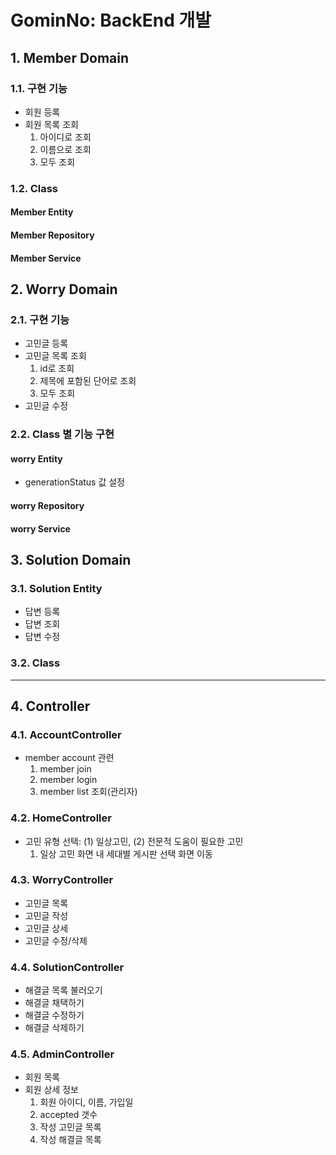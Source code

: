 # GominNo: BackEnd 개발
## 1. Member Domain
### 1.1. 구현 기능
* 회원 등록
* 회원 목록 조회
  1. 아이디로 조회
  2. 이름으로 조회
  3. 모두 조회
### 1.2. Class
#### Member Entity
#### Member Repository
#### Member Service

## 2. Worry Domain
### 2.1. 구현 기능
* 고민글 등록
* 고민글 목록 조회
  1. id로 조회
  2. 제목에 포함된 단어로 조회
  3. 모두 조회
* 고민글 수정

### 2.2. Class 별 기능 구현
#### worry Entity
* generationStatus 값 설정
#### worry Repository
#### worry Service

## 3. Solution Domain
### 3.1. Solution Entity
* 답변 등록
* 답변 조회
* 답변 수정
### 3.2. Class
___
## 4. Controller
### 4.1. AccountController
* member account 관련
  1. member join
  2. member login
  3. member list 조회(관리자)
### 4.2. HomeController
* 고민 유형 선택: (1) 일상고민, (2) 전문적 도움이 필요한 고민
  1. 일상 고민 화면 내 세대별 게시판 선택 화면 이동
### 4.3. WorryController
* 고민글 목록 
* 고민글 작성
* 고민글 상세
* 고민글 수정/삭제
### 4.4. SolutionController
* 해결글 목록 불러오기
* 해결글 채택하기
* 해결글 수정하기
* 해결글 삭제하기
### 4.5. AdminController
* 회원 목록
* 회원 상세 정보
  1. 회원 아이디, 이름, 가입일
  2. accepted 갯수
  3. 작성 고민글 목록
  4. 작성 해결글 목록






